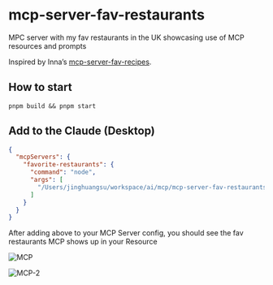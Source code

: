 # mcp-server-fav-restaurants

MPC server with my fav restaurants in the UK showcasing use of MCP resources and prompts

Inspired by Inna’s [mcp-server-fav-recipes](https://github.com/ihrpr/mcp-server-fav-recipe).

## How to start

```
pnpm build && pnpm start
```

## Add to the Claude (Desktop)

```json
{
  "mcpServers": {
    "favorite-restaurants": {
      "command": "node",
      "args": [
        "/Users/jinghuangsu/workspace/ai/mcp/mcp-server-fav-restaurants/dist/index.js"
      ]
    }
  }
}
```


After adding above to your MCP Server config, you should see the fav restaurants MCP shows up in your Resource


![MCP](https://imgs.jinghuangsu.com/images/AI/mcp/fav-restaurants/mcp.png)

![MCP-2](https://imgs.jinghuangsu.com/images/AI/mcp/fav-restaurants/mcp-2.png)
